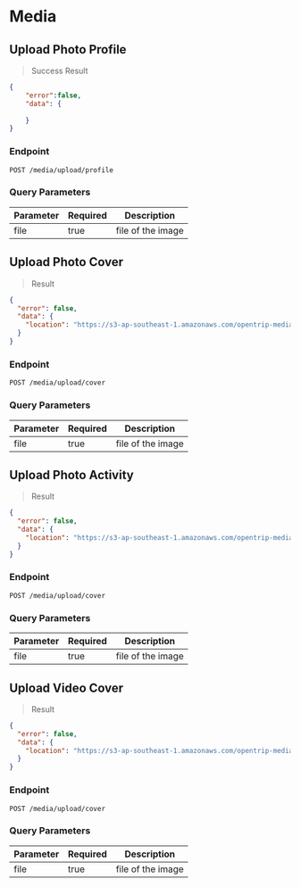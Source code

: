 # Media

## Upload Photo Profile
> Success Result

```json
{
    "error":false,
    "data": {
        
    }
}
```
### Endpoint

`POST /media/upload/profile`

### Query Parameters
Parameter | Required | Description
--------- | ------- | -----------
file | true | file of the image

## Upload Photo Cover
> Result

```json
{
  "error": false,
  "data": {
    "location": "https://s3-ap-southeast-1.amazonaws.com/opentrip-media/592face38c13ad294405668bdd6488f85bae3381.jpg"
  }
}
```
### Endpoint

``POST /media/upload/cover``

### Query Parameters

Parameter | Required | Description
--------- | ------- | -----------
file | true | file of the image

## Upload Photo Activity
> Result

```json
{
  "error": false,
  "data": {
    "location": "https://s3-ap-southeast-1.amazonaws.com/opentrip-media/592face38c13ad294405668bdd6488f85bae3381.jpg"
  }
}
```
### Endpoint

``POST /media/upload/cover``

### Query Parameters

Parameter | Required | Description
--------- | ------- | -----------
file | true | file of the image

## Upload Video Cover
> Result

```json
{
  "error": false,
  "data": {
    "location": "https://s3-ap-southeast-1.amazonaws.com/opentrip-media/592face38c13ad294405668bdd6488f85bae3381.mp4"
  }
}
```
### Endpoint

``POST /media/upload/cover``

### Query Parameters

Parameter | Required | Description
--------- | ------- | -----------
file | true | file of the image
